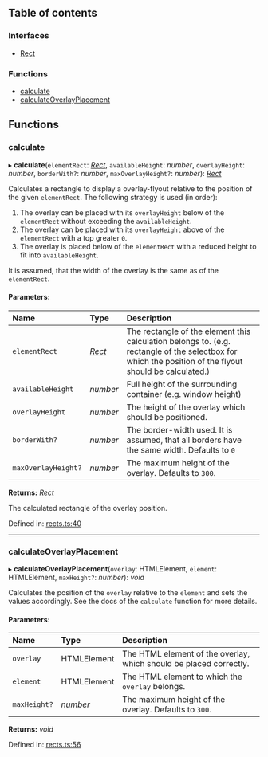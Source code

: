 ## Table of contents

### Interfaces

- [Rect](../interfaces/rects.rect.md)

### Functions

- [calculate](rects.md#calculate)
- [calculateOverlayPlacement](rects.md#calculateoverlayplacement)

## Functions

### calculate

▸ **calculate**(`elementRect`: [*Rect*](../interfaces/rects.rect.md), `availableHeight`: *number*, `overlayHeight`: *number*, `borderWith?`: *number*, `maxOverlayHeight?`: *number*): [*Rect*](../interfaces/rects.rect.md)

Calculates a rectangle to display a overlay-flyout relative to the position of the given `elementRect`.
The following strategy is used (in order):
  1. The overlay can be placed with its `overlayHeight` below of the `elementRect` without exceeding the `availableHeight`.
  2. The overlay can be placed with its `overlayHeight` above of the `elementRect` with a top greater `0`.
  3. The overlay is placed below of the `elementRect` with a reduced height to fit into `availableHeight`.

It is assumed, that the width of the overlay is the same as of the `elementRect`.

#### Parameters:

Name | Type | Description |
:------ | :------ | :------ |
`elementRect` | [*Rect*](../interfaces/rects.rect.md) | The rectangle of the element this calculation belongs to. (e.g. rectangle of the selectbox for which the position of the flyout should be calculated.)   |
`availableHeight` | *number* | Full height of the surrounding container (e.g. window height)   |
`overlayHeight` | *number* | The height of the overlay which should be positioned.   |
`borderWith?` | *number* | The border-width used. It is assumed, that all borders have the same width. Defaults to `0`   |
`maxOverlayHeight?` | *number* | The maximum height of the overlay. Defaults to `300`.   |

**Returns:** [*Rect*](../interfaces/rects.rect.md)

The calculated rectangle of the overlay position.

Defined in: [rects.ts:40](https://github.com/ckotzbauer/simple-tree-component/blob/7a66e99/src/types/rects.ts#L40)

___

### calculateOverlayPlacement

▸ **calculateOverlayPlacement**(`overlay`: HTMLElement, `element`: HTMLElement, `maxHeight?`: *number*): *void*

Calculates the position of the `overlay` relative to the `element` and sets the values accordingly.
See the docs of the `calculate` function for more details.

#### Parameters:

Name | Type | Description |
:------ | :------ | :------ |
`overlay` | HTMLElement | The HTML element of the overlay, which should be placed correctly.   |
`element` | HTMLElement | The HTML element to which the `overlay` belongs.   |
`maxHeight?` | *number* | The maximum height of the overlay. Defaults to `300`.    |

**Returns:** *void*

Defined in: [rects.ts:56](https://github.com/ckotzbauer/simple-tree-component/blob/7a66e99/src/types/rects.ts#L56)
